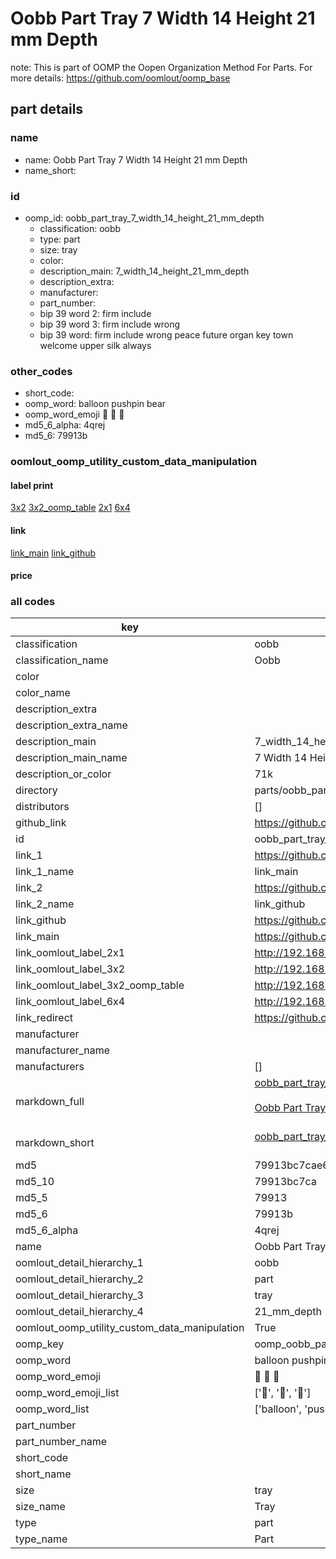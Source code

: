 # Oobb Part Tray 7 Width 14 Height 21 mm Depth  

note: This is part of OOMP the Oopen Organization Method For Parts. For more details: https://github.com/oomlout/oomp_base

##  part details
  







### name
* name: Oobb Part Tray 7 Width 14 Height 21 mm Depth
* name_short: 
### id
* oomp_id: oobb_part_tray_7_width_14_height_21_mm_depth
  * classification: oobb
  * type: part
  * size: tray
  * color: 
  * description_main: 7_width_14_height_21_mm_depth
  * description_extra: 
  * manufacturer: 
  * part_number: 
  * bip 39 word 2: firm include
  * bip 39 word 3: firm include wrong
  * bip 39 word: firm include wrong peace future organ key town welcome upper silk always

### other_codes
* short_code: 
* oomp_word: balloon pushpin bear
* oomp_word_emoji :balloon: :pushpin: :bear:
* md5_6_alpha: 4qrej
* md5_6: 79913b






### oomlout_oomp_utility_custom_data_manipulation
#### label print
[3x2](http://192.168.1.245:1112/?label=oomp%204qrej)
[3x2_oomp_table](http://192.168.1.108:1112/?label=oomp%204qrej)
[2x1](http://192.168.1.242:1112/?label=oomp%204qrej)
[6x4](http://192.168.1.55:1112/?label=oomp%204qrej)    

#### link

[link_main](https://github.com/oomlout/oomlout_oomp_version_1_messy/tree/main/parts/oobb_part_tray_7_width_14_height_21_mm_depth) [link_github](https://github.com/oomlout/oomlout_oomp_version_1_messy/tree/main/parts/oobb_part_tray_7_width_14_height_21_mm_depth)                             

#### price







### all codes 
| key | value |  
| --- | --- |  
| classification | oobb |  
| classification_name | Oobb |  
| color |  |  
| color_name |  |  
| description_extra |  |  
| description_extra_name |  |  
| description_main | 7_width_14_height_21_mm_depth |  
| description_main_name | 7 Width 14 Height 21 mm Depth |  
| description_or_color | 71k |  
| directory | parts/oobb_part_tray_7_width_14_height_21_mm_depth |  
| distributors | [] |  
| github_link | https://github.com/oomlout/oomlout_oomp_part_src/tree/main/parts/oobb_part_tray_7_width_14_height_21_mm_depth |  
| id | oobb_part_tray_7_width_14_height_21_mm_depth |  
| link_1 | https://github.com/oomlout/oomlout_oomp_version_1_messy/tree/main/parts/oobb_part_tray_7_width_14_height_21_mm_depth |  
| link_1_name | link_main |  
| link_2 | https://github.com/oomlout/oomlout_oomp_version_1_messy/tree/main/parts/oobb_part_tray_7_width_14_height_21_mm_depth |  
| link_2_name | link_github |  
| link_github | https://github.com/oomlout/oomlout_oomp_version_1_messy/tree/main/parts/oobb_part_tray_7_width_14_height_21_mm_depth |  
| link_main | https://github.com/oomlout/oomlout_oomp_version_1_messy/tree/main/parts/oobb_part_tray_7_width_14_height_21_mm_depth |  
| link_oomlout_label_2x1 | http://192.168.1.242:1112/?label=oomp%204qrej |  
| link_oomlout_label_3x2 | http://192.168.1.245:1112/?label=oomp%204qrej |  
| link_oomlout_label_3x2_oomp_table | http://192.168.1.108:1112/?label=oomp%204qrej |  
| link_oomlout_label_6x4 | http://192.168.1.55:1112/?label=oomp%204qrej |  
| link_redirect | https://github.com/oomlout/oomlout_oomp_version_1_messy/tree/main/parts/oobb_part_tray_7_width_14_height_21_mm_depth |  
| manufacturer |  |  
| manufacturer_name |  |  
| manufacturers | [] |  
| markdown_full | [oobb_part_tray_7_width_14_height_21_mm_depth](none)<br>[](none)<br>[Oobb Part Tray 7 Width 14 Height 21 Mm Depth](none)<br><br> |  
| markdown_short | [oobb_part_tray_7_width_14_height_21_mm_depth](none)<br><br> |  
| md5 | 79913bc7cae64f4271af4a1dfd5c9aba |  
| md5_10 | 79913bc7ca |  
| md5_5 | 79913 |  
| md5_6 | 79913b |  
| md5_6_alpha | 4qrej |  
| name | Oobb Part Tray 7 Width 14 Height 21 mm Depth |  
| oomlout_detail_hierarchy_1 | oobb |  
| oomlout_detail_hierarchy_2 | part |  
| oomlout_detail_hierarchy_3 | tray |  
| oomlout_detail_hierarchy_4 | 21_mm_depth |  
| oomlout_oomp_utility_custom_data_manipulation | True |  
| oomp_key | oomp_oobb_part_tray_7_width_14_height_21_mm_depth |  
| oomp_word | balloon pushpin bear |  
| oomp_word_emoji | :balloon: :pushpin: :bear: |  
| oomp_word_emoji_list | [':balloon:', ':pushpin:', ':bear:'] |  
| oomp_word_list | ['balloon', 'pushpin', 'bear'] |  
| part_number |  |  
| part_number_name |  |  
| short_code |  |  
| short_name |  |  
| size | tray |  
| size_name | Tray |  
| type | part |  
| type_name | Part |  
